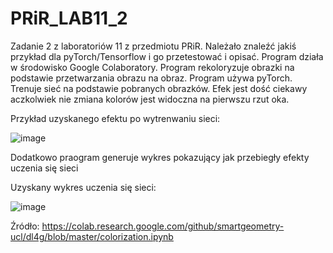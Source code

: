 # PRiR_LAB11_2

Zadanie 2 z laboratoriów 11 z przedmiotu PRiR. Należało znaleźć jakiś przykład dla pyTorch/Tensorflow i go przetestować i opisać. Program działa w środowisko Google Colaboratory.
Program rekoloryzuje obrazki na podstawie przetwarzania obrazu na obraz.
Program używa pyTorch. Trenuje sieć na podstawie pobranych obrazków.
Efek jest dość ciekawy aczkolwiek nie zmiana kolorów jest widoczna na pierwszu rzut oka.

Przykład uzyskanego efektu po wytrenwaniu sieci:

![image](https://user-images.githubusercontent.com/80594314/150849057-771abc86-966b-4192-873d-16da635c8000.png)

Dodatkowo praogram generuje wykres pokazujący jak przebiegły efekty uczenia się sieci

Uzyskany wykres uczenia się sieci:

![image](https://user-images.githubusercontent.com/80594314/150849235-1e8fe9ef-c070-4f8a-94b6-1806c5cd2a57.png)

Źródło: https://colab.research.google.com/github/smartgeometry-ucl/dl4g/blob/master/colorization.ipynb
